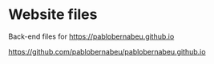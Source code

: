 # Website files

Back-end files for https://pablobernabeu.github.io

https://github.com/pablobernabeu/pablobernabeu.github.io
